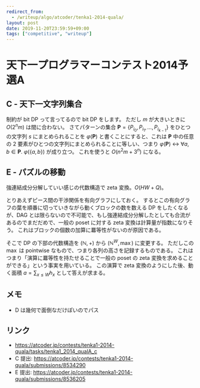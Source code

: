 ```yaml
---
redirect_from:
  - /writeup/algo/atcoder/tenka1-2014-quala/
layout: post
date: 2019-11-20T23:59:59+09:00
tags: ["competitive", "writeup"]
---
```


# 天下一プログラマーコンテスト2014予選A

## C - 天下一文字列集合

制約が bit DP って言ってるので bit DP をします。
ただし $m$ が大きいときに $O(2^nm)$ は間に合わない。
さてパターンの集合 $\mathbf{P} = \lbrace P _ {i_0}, P _ {i_1}, \dots, P _ {i _ {k - 1}} \rbrace$ をひとつの文字列 $s$ にまとめられることを $\varphi(\mathbf{P})$ と書くことにすると、これは $\mathbf{P}$ 中の任意の $2$ 要素がひとつの文字列にまとめられることに等しい、つまり $\varphi(\mathbf{P}) ~\leftrightarrow~ \forall a, b \in \mathbf{P}.~ \varphi(\lbrace a, b \rbrace)$ が成り立つ。
これを使うと $O(n^2m + 3^n)$ になる。

## E - パズルの移動

強連結成分分解していい感じの代数構造で zeta 変換。$O(HW + Q)$。

とりあえずピース間の干渉関係を有向グラフにしておく。
するとこの有向グラフの葉を順番に切っていきながら動くブロックの数を数える DP をしたくなるが、DAG とは限らないので不可能で、もし強連結成分分解したとしても合流があるのでまだだめで、一般の poset に対する zeta 変換は計算量が指数になりそう。
これはブロックの個数の加算に羃等性がないのが原因である。

そこで DP の下部の代数構造を $(\mathbb{N}, +)$ から $(\mathbb{N}^W, \max)$ に変更する。
ただしこの $\max$ は pointwise なもので、つまり各列の高さを記録するものである。
これはつまり「演算に羃等性を持たせることで一般の poset の zeta 変換を求めることができる」という事実を用いている。
この演算で zeta 変換のようにした後、動く面積 $a = \sum _ {x \le W} h_x$ として答えが求まる。

## メモ

-   D は幾何で面倒なだけぽいのでパス

## リンク

-   <https://atcoder.jp/contests/tenka1-2014-quala/tasks/tenka1_2014_qualA_c>
-   C 提出: <https://atcoder.jp/contests/tenka1-2014-quala/submissions/8534290>
-   E 提出: <https://atcoder.jp/contests/tenka1-2014-quala/submissions/8536205>
